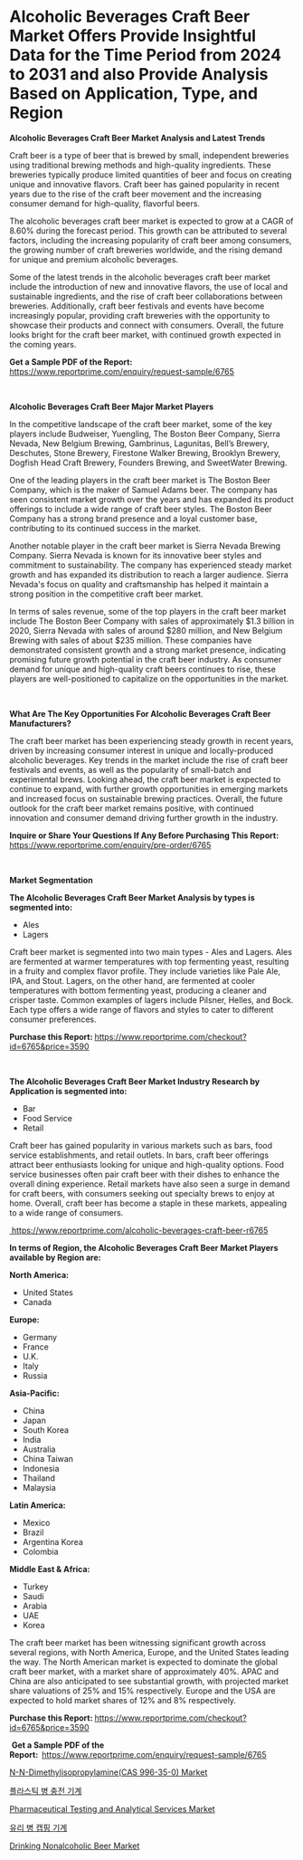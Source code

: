 <p><h1>Alcoholic Beverages Craft Beer Market Offers Provide Insightful Data for the Time Period from 2024 to 2031 and also Provide Analysis Based on Application, Type, and Region</h1></p><p><strong>Alcoholic Beverages Craft Beer Market Analysis and Latest Trends</strong></p>
<p><p>Craft beer is a type of beer that is brewed by small, independent breweries using traditional brewing methods and high-quality ingredients. These breweries typically produce limited quantities of beer and focus on creating unique and innovative flavors. Craft beer has gained popularity in recent years due to the rise of the craft beer movement and the increasing consumer demand for high-quality, flavorful beers.</p><p>The alcoholic beverages craft beer market is expected to grow at a CAGR of 8.60% during the forecast period. This growth can be attributed to several factors, including the increasing popularity of craft beer among consumers, the growing number of craft breweries worldwide, and the rising demand for unique and premium alcoholic beverages.</p><p>Some of the latest trends in the alcoholic beverages craft beer market include the introduction of new and innovative flavors, the use of local and sustainable ingredients, and the rise of craft beer collaborations between breweries. Additionally, craft beer festivals and events have become increasingly popular, providing craft breweries with the opportunity to showcase their products and connect with consumers. Overall, the future looks bright for the craft beer market, with continued growth expected in the coming years.</p></p>
<p><strong>Get a Sample PDF of the Report:&nbsp;</strong> <a href="https://www.reportprime.com/enquiry/request-sample/6765">https://www.reportprime.com/enquiry/request-sample/6765</a></p>
<p>&nbsp;</p>
<p><strong>Alcoholic Beverages Craft Beer Major Market Players</strong></p>
<p><p>In the competitive landscape of the craft beer market, some of the key players include Budweiser, Yuengling, The Boston Beer Company, Sierra Nevada, New Belgium Brewing, Gambrinus, Lagunitas, Bell’s Brewery, Deschutes, Stone Brewery, Firestone Walker Brewing, Brooklyn Brewery, Dogfish Head Craft Brewery, Founders Brewing, and SweetWater Brewing.</p><p>One of the leading players in the craft beer market is The Boston Beer Company, which is the maker of Samuel Adams beer. The company has seen consistent market growth over the years and has expanded its product offerings to include a wide range of craft beer styles. The Boston Beer Company has a strong brand presence and a loyal customer base, contributing to its continued success in the market.</p><p>Another notable player in the craft beer market is Sierra Nevada Brewing Company. Sierra Nevada is known for its innovative beer styles and commitment to sustainability. The company has experienced steady market growth and has expanded its distribution to reach a larger audience. Sierra Nevada's focus on quality and craftsmanship has helped it maintain a strong position in the competitive craft beer market.</p><p>In terms of sales revenue, some of the top players in the craft beer market include The Boston Beer Company with sales of approximately $1.3 billion in 2020, Sierra Nevada with sales of around $280 million, and New Belgium Brewing with sales of about $235 million. These companies have demonstrated consistent growth and a strong market presence, indicating promising future growth potential in the craft beer industry. As consumer demand for unique and high-quality craft beers continues to rise, these players are well-positioned to capitalize on the opportunities in the market.</p></p>
<p>&nbsp;</p>
<p><strong>What Are The Key Opportunities For Alcoholic Beverages Craft Beer Manufacturers?</strong></p>
<p><p>The craft beer market has been experiencing steady growth in recent years, driven by increasing consumer interest in unique and locally-produced alcoholic beverages. Key trends in the market include the rise of craft beer festivals and events, as well as the popularity of small-batch and experimental brews. Looking ahead, the craft beer market is expected to continue to expand, with further growth opportunities in emerging markets and increased focus on sustainable brewing practices. Overall, the future outlook for the craft beer market remains positive, with continued innovation and consumer demand driving further growth in the industry.</p></p>
<p><strong>Inquire or Share Your Questions If Any Before Purchasing This Report:</strong> <a href="https://www.reportprime.com/enquiry/pre-order/6765">https://www.reportprime.com/enquiry/pre-order/6765</a></p>
<p>&nbsp;</p>
<p><strong>Market Segmentation</strong></p>
<p><strong>The Alcoholic Beverages Craft Beer Market Analysis by types is segmented into:</strong></p>
<p><ul><li>Ales</li><li>Lagers</li></ul></p>
<p><p>Craft beer market is segmented into two main types - Ales and Lagers. Ales are fermented at warmer temperatures with top fermenting yeast, resulting in a fruity and complex flavor profile. They include varieties like Pale Ale, IPA, and Stout. Lagers, on the other hand, are fermented at cooler temperatures with bottom fermenting yeast, producing a cleaner and crisper taste. Common examples of lagers include Pilsner, Helles, and Bock. Each type offers a wide range of flavors and styles to cater to different consumer preferences.</p></p>
<p><strong>Purchase this Report:&nbsp;</strong><a href="https://www.reportprime.com/checkout?id=6765&price=3590">https://www.reportprime.com/checkout?id=6765&price=3590</a></p>
<p>&nbsp;</p>
<p><strong>The Alcoholic Beverages Craft Beer Market Industry Research by Application is segmented into:</strong></p>
<p><ul><li>Bar</li><li>Food Service</li><li>Retail</li></ul></p>
<p><p>Craft beer has gained popularity in various markets such as bars, food service establishments, and retail outlets. In bars, craft beer offerings attract beer enthusiasts looking for unique and high-quality options. Food service businesses often pair craft beer with their dishes to enhance the overall dining experience. Retail markets have also seen a surge in demand for craft beers, with consumers seeking out specialty brews to enjoy at home. Overall, craft beer has become a staple in these markets, appealing to a wide range of consumers.</p></p>
<p><a href="https://www.reportprime.com/alcoholic-beverages-craft-beer-r6765">&nbsp;https://www.reportprime.com/alcoholic-beverages-craft-beer-r6765</a></p>
<p><strong>In terms of Region, the Alcoholic Beverages Craft Beer Market Players available by Region are:</strong></p>
<p>
    <p> <strong> North America: </strong>
        <ul>
            <li>United States</li>
            <li>Canada</li>
        </ul>
        </p> 
    <p> <strong> Europe: </strong>
        <ul>
            <li>Germany</li>
            <li>France</li>
            <li>U.K.</li>
            <li>Italy</li>
            <li>Russia</li>
        </ul>
        </p> 
    <p> <strong> Asia-Pacific: </strong>
        <ul>
            <li>China</li>
            <li>Japan</li>
            <li>South Korea</li>
            <li>India</li>
            <li>Australia</li>
            <li>China Taiwan</li>
            <li>Indonesia</li>
            <li>Thailand</li>
            <li>Malaysia</li>
        </ul>
        </p> 
    <p> <strong> Latin America: </strong>
        <ul>
            <li>Mexico</li>
            <li>Brazil</li>
            <li>Argentina Korea</li>
            <li>Colombia</li>
        </ul>
        </p> 
    <p> <strong> Middle East & Africa: </strong>
        <ul>
            <li>Turkey</li>
            <li>Saudi</li>
            <li>Arabia</li>
            <li>UAE</li>
            <li>Korea</li>
        </ul>
    </p>
    </p>
<p><p>The craft beer market has been witnessing significant growth across several regions, with North America, Europe, and the United States leading the way. The North American market is expected to dominate the global craft beer market, with a market share of approximately 40%. APAC and China are also anticipated to see substantial growth, with projected market share valuations of 25% and 15% respectively. Europe and the USA are expected to hold market shares of 12% and 8% respectively.</p></p>
<p><strong>Purchase this Report: </strong><a href="https://www.reportprime.com/checkout?id=6765&price=3590">https://www.reportprime.com/checkout?id=6765&price=3590</a></p>
<p>&nbsp;<strong>Get a Sample PDF of the Report:&nbsp;&nbsp;</strong><a href="https://www.reportprime.com/enquiry/request-sample/6765">https://www.reportprime.com/enquiry/request-sample/6765</a></p>
<p><strong></strong></p>
<p><p><a href="https://medium.com/@danibram100_64069/n-n-dimethylisopropylamine-cas-996-35-0-industry-analysis-report-its-market-size-share-trends-913e33468cd3">N-N-Dimethylisopropylamine(CAS 996-35-0) Market</a></p><p><a href="https://medium.com/@thanhlieme24/%ED%94%8C%EB%9D%BC%EC%8A%A4%ED%8B%B1-%EB%B3%91-%EC%B1%84%EC%9A%B0%EA%B8%B0-%EA%B8%B0%EA%B3%84-%EC%8B%9C%EC%9E%A5-%EA%B7%9C%EB%AA%A8-%EC%8B%9C%EC%9E%A5-%EC%84%B8%EB%B6%84%ED%99%94-%EC%8B%9C%EC%9E%A5-%EB%8F%99%ED%96%A5-%EB%B0%8F-%EC%84%B1%EC%9E%A5-%EB%B6%84%EC%84%9D-%EC%98%88%EC%B8%A1-2031%EB%85%84%EA%B9%8C%EC%A7%80-924a546fc937">플라스틱 병 충전 기계</a></p><p><a href="https://issuu.com/reportprime-2/docs/pharmaceutical-testing-and-analytical-services-mar">Pharmaceutical Testing and Analytical Services Market</a></p><p><a href="https://medium.com/@thanhlieme24/%EC%9C%A0%EB%A6%AC%EB%B3%91-%EB%9A%9C%EA%BB%91%EA%B8%B0%EA%B8%B0-%EC%8B%9C%EC%9E%A5-%EC%8B%9C%EC%9E%A5%EC%84%B8%EB%B6%84%ED%99%94-%EC%A7%80%EB%A6%AC%EC%A0%81-%EC%A7%80%EC%97%AD-%EB%B0%8F-2031%EB%85%84%EA%B9%8C%EC%A7%80%EC%9D%98-%EC%8B%9C%EC%9E%A5%EC%98%88%EC%B8%A1-f106a5b15b30">유리 병 캡핑 기계</a></p><p><a href="https://github.com/Krish2023na/Market-Research-Report-List-5/blob/main/drinking-nonalcoholic-beer-market.md">Drinking Nonalcoholic Beer Market</a></p></p>